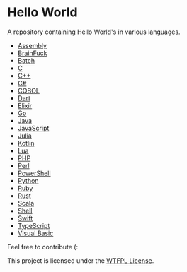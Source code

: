 # Hello World

A repository containing Hello World's in various languages.

* [Assembly](hello-world.asm)
* [BrainFuck](hello-world.b)
* [Batch](hello-world.bat)
* [C](hello-world.c)
* [C++](hello-world.cpp)
* [C#](hello-world.cs)
* [COBOL](hello-world.cbl)
* [Dart](hello-world.dart)
* [Elixir](hello-world.cs)
* [Go](hello-world.go)
* [Java](hello-world.java)
* [JavaScript](hello-world.js)
* [Julia](hello-world.jl)
* [Kotlin](hello-world.kt)
* [Lua](hello-world.lua)
* [PHP](hello-world.php)
* [Perl](hello-world.pl)
* [PowerShell](hello-world.ps1)
* [Python](hello-world.py)
* [Ruby](hello-world.rb)
* [Rust](hello-world.rs)
* [Scala](hello-world.scala)
* [Shell](hello-world.sh)
* [Swift](hello-world.swift)
* [TypeScript](hello-world.ts)
* [Visual Basic](hello-world.vb)

Feel free to contribute (:

This project is licensed under the [WTFPL License](LICENSE).
